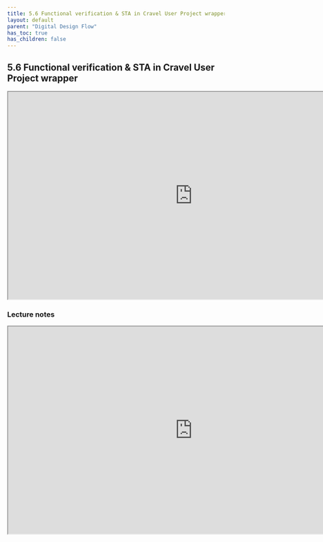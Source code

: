 ```yaml
---
title: 5.6 Functional verification & STA in Cravel User Project wrapper
layout: default
parent: "Digital Design Flow"
has_toc: true
has_children: false
---
```

## 5.6 Functional verification & STA in Cravel User Project wrapper
<iframe src="https://drive.google.com/file/d/17UieC9IVrUb5NF3ph9HIV5VYvE7GTpgJ/preview" width="854" height="480" allow="autoplay"></iframe>

### Lecture notes
<iframe src="https://drive.google.com/file/d/17RcuZ6QvBgjSqyXRt7tK9CzKsjotJ1NK/preview" width="854" height="480" allow="autoplay"></iframe>
